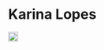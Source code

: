 # Karina Lopes


<img width="20px" src="https://cdn.jsdelivr.net/gh/devicons/devicon/icons/python/python-original-wordmark.svg" />
          
          
